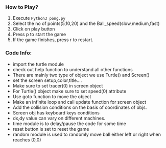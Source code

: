 ### How to Play?

1. Execute `Python3 pong.py`
2. Select the no of points(5,10,20) and the Ball_speed(slow,medium,fast)
3. Click on play button
4. Press p to start the game
5. If the game finishes, press r to restart.

### Code Info:

+ import the turtle module
+ check out help function to understand all other functions
+ There are mainly two type of object we use Turtle() and Screen()
+ set the screen setup,color,title....
+ Make sure to set tracer(0) in screen object
+ For Turtle() object make sure to set speed(0) attribute
+ Use goto function to move the object
+ Make an infinite loop and call update function for screen object
+ Add the collision conditions on the basis of coordinates of objs.
+ Screen obj has keyboard keys conditions
+ dx,dy value can vary on different machines.
+ time module is to delay/pause the code for some time
+ reset button is set to reset the game
+ random module is used to randomly move ball either left or right when reaches (0,0)

